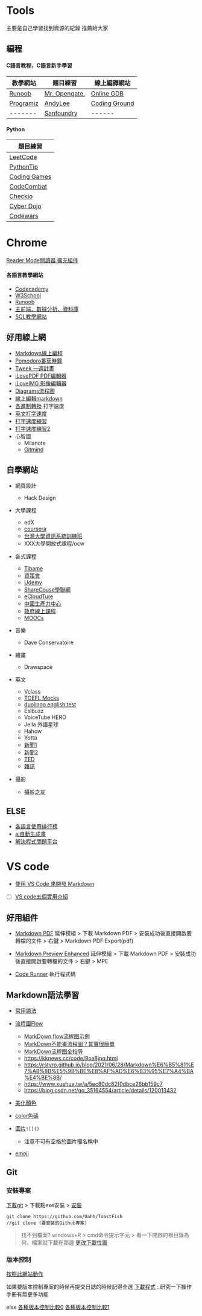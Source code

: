 # Tools
主要是自己學習找到資源的紀錄 推薦給大家 

## 編程
#### C語言教程，C語言新手學習
| 教學網站 | 題目練習 | 線上編譯網站 |
|-------|-----|------|
| [Runoob](https://www.runoob.com/cprogramming/c-tutorial.html)   |  [Mr. Opengate.](https://mropengate.blogspot.com/2017/08/cc-c.html)  |[Online GDB](https://www.onlinegdb.com/online_c_compiler)|
| [Programiz](https://www.programiz.com/c-programming/examples)   |  [AndyLee](https://hackmd.io/@a110605/By6DscbVM?type=view)  |   [Coding Ground](https://www.tutorialspoint.com/index.html) |
|-------|[Sanfoundry](https://www.sanfoundry.com/c-programming-questions-answers-variable-names-1/)|------|
#### Python
| 題目練習 |
|-------|
|[LeetCode](https://leetcode.com "刷算法題網站")|
|[PythonTip](http://www.pythontip.com/ "適合新手練習題")|
|[Coding Games](http://www.codinggame.com "一邊玩遊戲，一邊挑戰編程難題")|
|[CodeCombat](http://koudashijie.com "網頁編程遊戲，運用於遊戲設計、網頁應用、APP開發")|
|[Checkio](http://checkio.org "基於瀏覽器的遊戲，解決問題以繼續遊戲(需要登陸)")|
|[Cyber Dojo](http://www.cyber-dojo.org "練習寫程序")|
|[Codewars]( http://www.codewars.com)|

<!--|[]("")|
|[]("")|-->
# Chrome
[Reader Mode閱讀器 擴充組件](https://www.kocpc.com.tw/archives/343880)
#### 各語言教學網站
  - [Codecademy](https://www.codecademy.com/)
  - [W3School](https://www.w3schools.com/sql/sql_wildcards.asp)
  - [Runoob](https://www.runoob.com/)
  - [主前端、數據分析、資料庫](https://www.w3schools.com/default.asp)
  - [SQL教學網站](https://www.w3school.com.cn/sql/index.asp)

## 好用線上網
 - [Markdown線上編程](https://www.mdeditor.tw/)
 - [Pomodoro番茄時鐘](https://pomofocus.io/)
 - [Tweek 一週計畫](https://tweek.so/)
 - [iLovePDF PDF編輯器](https://www.ilovepdf.com/zh-tw)
 - [iLoveIMG 影像編輯器](https://www.iloveimg.com/zh-tw)
 - [Diagrams流程圖](https://app.diagrams.net/index.html)
 - [線上編輯markdown](https://www.mdeditor.tw/)
 - [各進制轉換](https://www.convertworld.com/zh-hant/numerals/hexadecimal.html)
打字速度
  - [英文打字速度](https://justin0u0.medium.com/%E5%BF%AB%E9%80%9F%E6%8F%90%E5%8D%87%E4%BD%A0%E7%9A%84%E8%8B%B1%E6%89%93%E6%89%93%E5%AD%97%E9%80%9F%E5%BA%A6-keybr-com-e16c1ee0f673)
  - [打字速度練習](https://www.arealme.com/typing-test/zh/)
  - [打字速度練習2](https://10fastfingers.com/typing-test/traditional-chinese)
 - 心智圖
   - Milanote
   - [Gitmind](https://gitmind.com/app/template?lang=tw)

## 自學網站
* 網頁設計
  - Hack Design

* 大學課程
  - edX
  - [coursera](https://www.coursera.org/)
  - [台灣大學資訊系統訓練班](https://train.csie.ntu.edu.tw/train/)
  - XXX大學開放式課程/ocw
* 各式課程
  - [Tibame](https://www.tibame.com/goodjob/MSFullStack_taipei?gclid=EAIaIQobChMI8Jys_NH48wIVT8SWCh2iYQQrEAMYAiAAEgLL__D_BwE)
  - [資策會](https://www.iiiedu.org.tw/msit/)
  - [Udemy](https://www.udemy.com/topic/c-sharp/?locale=zh_TW&persist_locale=)
  - [ShareCouse學聯網](https://www.sharecourse.net/sharecourse/general/home/)
  - [eCloudTure](https://www.ecloudture.com/)
  - [中國生產力中心](https://edu.cpc.org.tw/)
  - [政府線上課程](https://queeny1117.pixnet.net/blog/post/182811018)
  - [MOOCs](https://taiwanmooc.org/)
  
* 音樂
  - Dave Conservatoire

* 繪畫
  - Drawspace

* 英文
  - Vclass
  - [TOEFL Mocks](https://toeflmocks.com/)
  - [duolingo english test](https://englishtest.duolingo.com/)
  - Eslbuzz
  - VoiceTube HERO
  - Jella 外語星球
  - Hahow
  - Yotta
  - [新聞1](https://www.washingtonpost.com/?reload=true&_=1653897865628)
  - [新聞2](https://www.latimes.com/)
  - [TED](https://www.ted.com/)
  - [雜誌](https://magazinelib.com/)

* 攝影
  - 攝影之友

## ELSE
* [各語言使用排行榜](https://www.tiobe.com/tiobe-index/)
* [ai自動生成畫](https://www.wombo.art/)
* [解決程式問題平台](https://blog.hiskio.com/question-for-coding/)

 # VS code
- [使用 VS Code 來開發 Markdown](https://ithelp.ithome.com.tw/articles/10225442)
- [ ] [VS code五個實用介紹](https://www.youtube.com/watch?v=zzon9KS90Dk)


## 好用組件
- [Markdown PDF](https://pcnow.cc/p/6DrkNaae5d.html)
延伸模組 > 下載 Markdown PDF > 安裝成功後直接開啟要轉檔的文件 > 右鍵 > Markdown PDF:Export(pdf)

- [Markdown Preview Enhanced](https://shd101wyy.github.io/markdown-preview-enhanced/#/zh-tw/)
延伸模組 > 下載 Markdown PDF > 安裝成功後直接開啟要轉檔的文件 > 右鍵 > MPE
- [Code Runner](http://kaiching.org/pydoing/py-guide/writing-pyhton-code-with-visual-studio-code.html)
執行程式碼
## Markdown語法學習
- [常用語法](https://sam.webspace.tw/2020/01/10/Markdown%20%E5%B8%B8%E7%94%A8%E8%AA%9E%E6%B3%95%E6%95%B4%E7%90%86/)
- [流程圖Flow](https://iter01.com/83063.html)
  - [MarkDown flow流程图示例](https://www.jianshu.com/p/f28c94cf1204)
  - [MarkDown不能畫流程圖？其實很簡單](https://kknews.cc/zh-tw/tech/gqx88ky.html)
  - [MarkDown流程图全指导](https://code.z01.com/doc/mdflow.html)
  - https://kknews.cc/code/9oa8jpq.html
  - https://rstyro.github.io/blog/2021/06/28/Markdown%E6%B5%81%E7%A8%8B%E5%9B%BE%E8%AF%AD%E6%B3%95%E7%A4%BA%E4%BE%8B/
  - https://www.xuehua.tw/a/5ec80dc82f0dbce26bb159c7
  - https://blog.csdn.net/qq_35164554/article/details/120013432

- [美化顏色](https://ed521.github.io/2019/08/hexo-markdown/)
- [color色碼](https://encycolorpedia.cn/fde2be)
- [圖片](https://www.jianshu.com/p/280c6a6f2594)`![]()`
  - 注意不可有空格於圖片檔名稱中
- [emoji](https://gist.github.com/rxaviers/7360908)
## Git
### 安裝專案
[下載git](http://git-scm.com/downloads) > 下載點exe安裝 > [安裝](https://progressbar.tw/posts/1) 
```
git clone https://github.com/Uahh/ToastFish
//git clone (要安裝的Github專案)
```
> 找不到檔案?
windows+R > cmd命令提示字元 > 看一下開啟的根目錄為何，檔案就下載在那邊
[更改下載位置](https://blog.csdn.net/u014264373/article/details/80472993)


### 版本控制
[按照此網站動作](https://backlog.com/git-tutorial/tw/intro/intro1_1.html)

如果要版本控制專案的時候再提交日誌的時候記得全選
[下載程式](https://tortoisegit.org/download/) : 研究一下操作手冊有無更多功能

else
[各種版本控制比較0](https://kknews.cc/zh-tw/code/xnbxbbo.html)
[各種版本控制比較1](https://www.itread01.com/content/1550118987.html)
<!--
| 左3   |  中3  |   右3 |
Coding web
https://www.codecademy.com/
-->
